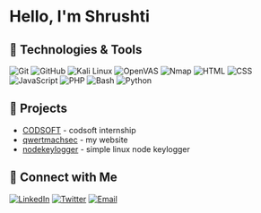 # Hello, I'm Shrushti

## 🔧 Technologies & Tools
![Git](https://img.shields.io/badge/Git-F05032?style=flat-square&logo=git&logoColor=white)
![GitHub](https://img.shields.io/badge/GitHub-181717?style=flat-square&logo=github&logoColor=white)
![Kali Linux](https://img.shields.io/badge/Kali_Linux-557C94?style=flat-square&logo=kalilinux&logoColor=white)
![OpenVAS](https://img.shields.io/badge/OpenVAS-009639?style=flat-square&logo=openvas&logoColor=white)
![Nmap](https://img.shields.io/badge/Nmap-7C7C7C?style=flat-square&logo=nmap&logoColor=white)
![HTML](https://img.shields.io/badge/HTML-E34F26?style=flat-square&logo=html5&logoColor=white)
![CSS](https://img.shields.io/badge/CSS-1572B6?style=flat-square&logo=css3&logoColor=white)
![JavaScript](https://img.shields.io/badge/JavaScript-F7DF1C?style=flat-square&logo=javascript&logoColor=black)
![PHP](https://img.shields.io/badge/PHP-777BB4?style=flat-square&logo=php&logoColor=white)
![Bash](https://img.shields.io/badge/Bash-4EAA25?style=flat-square&logo=gnubash&logoColor=white)
![Python](https://img.shields.io/badge/Python-3776AB?style=flat-square&logo=python&logoColor=white)

## 🚀 Projects
- [CODSOFT](https://github.com/shrush7/CODSOFT) - codsoft internship
- [qwertmachsec](https://github.com/shrush7/qwertmachsec) - my website
- [nodekeylogger](https://github.com/shrush7/nodekeylogger) - simple linux node keylogger

## 💬 Connect with Me
[![LinkedIn](https://img.shields.io/badge/LinkedIn-blue?style=flat-square&logo=linkedin&logoColor=white)](https://www.linkedin.com/in/shrushpatil1153)
[![Twitter](https://img.shields.io/badge/Twitter-blue?style=flat-square&logo=twitter&logoColor=white)](https://twitter.com/shrushpatil)
[![Email](https://img.shields.io/badge/Email-email?style=flat-square&logo=gmail&logoColor=white)](mailto:shrushpatil111@gmail.com)
